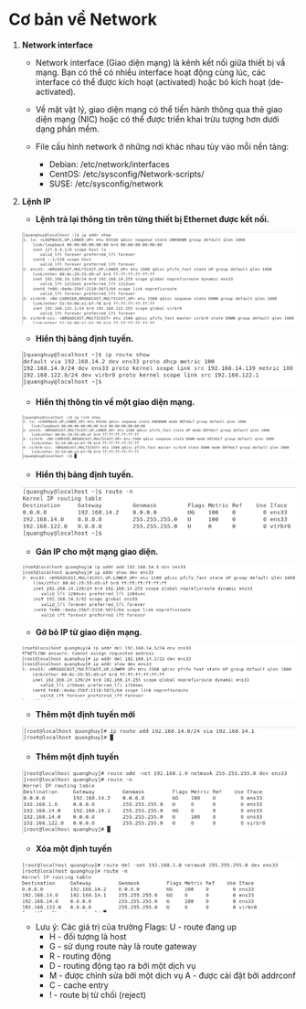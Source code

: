 # Cơ bản về Network 

   1. **Network interface**
     
       - Network interface (Giao diện mạng) là kênh kết nối giữa thiết bị vầ mạng. Bạn có thể có nhiều interface hoạt động cùng lúc, các interface có thể được kích hoạt (activated) hoặc bỏ kích hoạt (de-activated).
       - Về mặt vật lý, giao diện mạng có thể tiến hành thông qua thẻ giao diện mạng (NIC) hoặc có thể được triển khai trừu tượng hơn dưới dạng phần mềm.
       - File cấu hình network ở những nơi khác nhau tùy vào mỗi nền tảng:

          + Debian: /etc/network/interfaces
          + CentOS: /etc/sysconfig/Network-scripts/
          + SUSE: /etc/sysconfig/network
   
   2. **Lệnh IP**
   
       - **Lệnh trả lại thông tin trên từng thiết bị Ethernet được kết nối.**
     
        ![](./image/21.png)
     
        - **Hiển thị bảng định tuyến.**
   
        ![](./image/22.png)
      
       - **Hiển thị thông tin về một giao diện mạng.**
        
        ![](./image/23.png)
        
       - **Hiển thị bảng định tuyến.**

        ![](./image/24.png)
        
       - **Gán IP cho một mạng giao diện.**
        
        ![](./image/25.png)
        
        - **Gỡ bỏ IP từ giao diện mạng.**
         
        ![](./image/26.png)
        
        - **Thêm một định tuyến mới**
        
        ![](./image/27.png)
        
        - **Thêm một định tuyến**
        
        ![](./image/28.png)
        
        - **Xóa một định tuyến**
         
        ![](./image/29.png)
         
        
        - Lưu ý: Các giá trị của trường Flags: U - route đang up
            + H - đối tượng là host
            + G - sử dụng route này là route gateway
            + R - routing động
            + D - routing động tạo ra bởi một dịch vụ
            + M - được chỉnh sửa bởi một dịch vụ A - được cài đặt bởi addrconf
            + C - cache entry
            + ! - route bị từ chối (reject)

        
      
      
      
    
     
